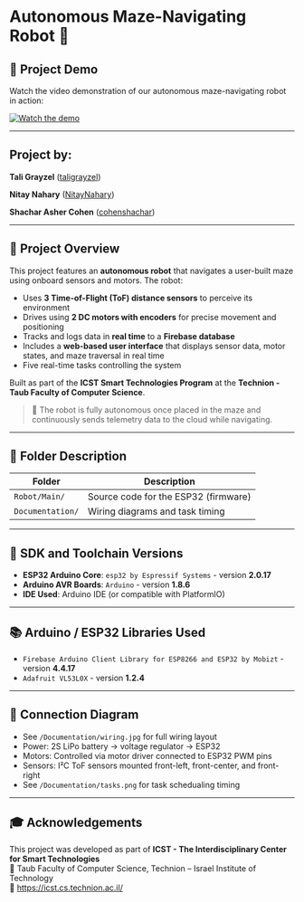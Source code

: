 # Autonomous Maze-Navigating Robot 🤖

## 🎥 Project Demo

Watch the video demonstration of our autonomous maze-navigating robot in action:

[![Watch the demo](https://img.youtube.com/vi/NGwKag2HGF8/0.jpg)](https://www.youtube.com/watch?v=NGwKag2HGF8)

---

## Project by:
**Tali Grayzel** ([taligrayzel](https://github.com/taligrayzel))  

**Nitay Nahary** ([NitayNahary](https://github.com/NitayNahary))

**Shachar Asher Cohen** ([cohenshachar](https://github.com/cohenshachar))

---

## 📘 Project Overview

This project features an **autonomous robot** that navigates a user-built maze using onboard sensors and motors. The robot:

- Uses **3 Time-of-Flight (ToF) distance sensors** to perceive its environment
- Drives using **2 DC motors with encoders** for precise movement and positioning
- Tracks and logs data in **real time** to a **Firebase database**
- Includes a **web-based user interface** that displays sensor data, motor states, and maze traversal in real time
- Five real-time tasks controlling the system

Built as part of the **ICST Smart Technologies Program** at the **Technion - Taub Faculty of Computer Science**.

> 🧠 The robot is fully autonomous once placed in the maze and continuously sends telemetry data to the cloud while navigating.

---

## 📁 Folder Description

| Folder        | Description                                                                 |
|---------------|-----------------------------------------------------------------------------|
| `Robot/Main/` | Source code for the ESP32 (firmware)                                        |
| `Documentation/` | Wiring diagrams and task timing                                           |

---
## 🔧 SDK and Toolchain Versions

- **ESP32 Arduino Core**: `esp32 by Espressif Systems` - version **2.0.17**
- **Arduino AVR Boards**: `Arduino` - version **1.8.6**
- **IDE Used**: Arduino IDE (or compatible with PlatformIO)

---

## 📚 Arduino / ESP32 Libraries Used

- `Firebase Arduino Client Library for ESP8266 and ESP32 by Mobizt` - version **4.4.17**  
- `Adafruit VL53L0X` - version **1.2.4**  

---

## 🔌 Connection Diagram

- See `/Documentation/wiring.jpg` for full wiring layout
- Power: 2S LiPo battery → voltage regulator → ESP32  
- Motors: Controlled via motor driver connected to ESP32 PWM pins  
- Sensors: I²C ToF sensors mounted front-left, front-center, and front-right
- See `/Documentation/tasks.png` for  task schedualing timing
---

## 🎓 Acknowledgements

This project was developed as part of **ICST - The Interdisciplinary Center for Smart Technologies**  
📍 Taub Faculty of Computer Science, Technion – Israel Institute of Technology  
🔗 https://icst.cs.technion.ac.il/


